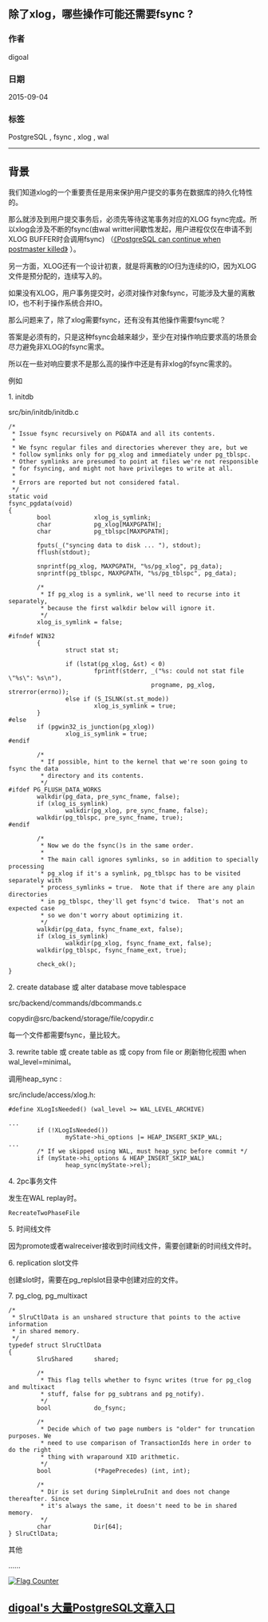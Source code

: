 ## 除了xlog，哪些操作可能还需要fsync ?    
                                                                               
### 作者                                                              
digoal                                                              
                                                              
### 日期                                                               
2015-09-04                                                      
                                                                
### 标签                                                              
PostgreSQL , fsync , xlog , wal      
                                                                          
----                                                                          
                                                                           
## 背景                                                               
我们知道xlog的一个重要责任是用来保护用户提交的事务在数据库的持久化特性的。  
  
那么就涉及到用户提交事务后，必须先等待这笔事务对应的XLOG fsync完成。所以xlog会涉及不断的fsync(由wal writter间歇性发起，用户进程仅仅在申请不到XLOG BUFFER时会调用fsync)  （[《PostgreSQL can continue when postmaster killed》](../201508/20150803_01.md)  ）。  
  
另一方面，XLOG还有一个设计初衷，就是将离散的IO归为连续的IO，因为XLOG文件是预分配的，连续写入的。  
  
如果没有XLOG，用户事务提交时，必须对操作对象fsync，可能涉及大量的离散IO，也不利于操作系统合并IO。  
  
那么问题来了，除了xlog需要fsync，还有没有其他操作需要fsync呢？  
  
答案是必须有的，只是这种fsync会越来越少，至少在对操作响应要求高的场景会尽力避免非XLOG的fsync需求。  
  
所以在一些对响应要求不是那么高的操作中还是有非xlog的fsync需求的。  
  
例如  
  
1\. initdb  
  
src/bin/initdb/initdb.c  
  
```  
/*  
 * Issue fsync recursively on PGDATA and all its contents.  
 *  
 * We fsync regular files and directories wherever they are, but we  
 * follow symlinks only for pg_xlog and immediately under pg_tblspc.  
 * Other symlinks are presumed to point at files we're not responsible  
 * for fsyncing, and might not have privileges to write at all.  
 *  
 * Errors are reported but not considered fatal.  
 */  
static void  
fsync_pgdata(void)  
{  
        bool            xlog_is_symlink;  
        char            pg_xlog[MAXPGPATH];  
        char            pg_tblspc[MAXPGPATH];  
  
        fputs(_("syncing data to disk ... "), stdout);  
        fflush(stdout);  
  
        snprintf(pg_xlog, MAXPGPATH, "%s/pg_xlog", pg_data);  
        snprintf(pg_tblspc, MAXPGPATH, "%s/pg_tblspc", pg_data);  
  
        /*  
         * If pg_xlog is a symlink, we'll need to recurse into it separately,  
         * because the first walkdir below will ignore it.  
         */  
        xlog_is_symlink = false;  
  
#ifndef WIN32  
        {  
                struct stat st;  
  
                if (lstat(pg_xlog, &st) < 0)  
                        fprintf(stderr, _("%s: could not stat file \"%s\": %s\n"),  
                                        progname, pg_xlog, strerror(errno));  
                else if (S_ISLNK(st.st_mode))  
                        xlog_is_symlink = true;  
        }  
#else  
        if (pgwin32_is_junction(pg_xlog))  
                xlog_is_symlink = true;  
#endif  
  
        /*  
         * If possible, hint to the kernel that we're soon going to fsync the data  
         * directory and its contents.  
         */  
#ifdef PG_FLUSH_DATA_WORKS  
        walkdir(pg_data, pre_sync_fname, false);  
        if (xlog_is_symlink)  
                walkdir(pg_xlog, pre_sync_fname, false);  
        walkdir(pg_tblspc, pre_sync_fname, true);  
#endif  
  
        /*  
         * Now we do the fsync()s in the same order.  
         *  
         * The main call ignores symlinks, so in addition to specially processing  
         * pg_xlog if it's a symlink, pg_tblspc has to be visited separately with  
         * process_symlinks = true.  Note that if there are any plain directories  
         * in pg_tblspc, they'll get fsync'd twice.  That's not an expected case  
         * so we don't worry about optimizing it.  
         */  
        walkdir(pg_data, fsync_fname_ext, false);  
        if (xlog_is_symlink)  
                walkdir(pg_xlog, fsync_fname_ext, false);  
        walkdir(pg_tblspc, fsync_fname_ext, true);  
  
        check_ok();  
}  
```  
  
2\. create database 或 alter database move tablespace  
  
src/backend/commands/dbcommands.c  
  
  
copydir@src/backend/storage/file/copydir.c  
  
每一个文件都需要fsync，量比较大。  
  
3\. rewrite table 或 create table as 或 copy from file or 刷新物化视图 when wal_level=minimal。  
  
调用heap_sync :   
  
src/include/access/xlog.h:  
  
```  
#define XLogIsNeeded() (wal_level >= WAL_LEVEL_ARCHIVE)  
  
...  
        if (!XLogIsNeeded())  
                myState->hi_options |= HEAP_INSERT_SKIP_WAL;  
...  
        /* If we skipped using WAL, must heap_sync before commit */  
        if (myState->hi_options & HEAP_INSERT_SKIP_WAL)  
                heap_sync(myState->rel);  
```  
  
4\. 2pc事务文件  
  
发生在WAL replay时。  
  
```  
RecreateTwoPhaseFile  
```  
  
5\. 时间线文件  
  
因为promote或者walreceiver接收到时间线文件，需要创建新的时间线文件时。  
  
6\. replication slot文件  
  
创建slot时，需要在pg_replslot目录中创建对应的文件。  
  
7\. pg_clog, pg_multixact  
  
```  
/*  
 * SlruCtlData is an unshared structure that points to the active information  
 * in shared memory.  
 */  
typedef struct SlruCtlData  
{  
        SlruShared      shared;  
  
        /*  
         * This flag tells whether to fsync writes (true for pg_clog and multixact  
         * stuff, false for pg_subtrans and pg_notify).  
         */  
        bool            do_fsync;  
  
        /*  
         * Decide which of two page numbers is "older" for truncation purposes. We  
         * need to use comparison of TransactionIds here in order to do the right  
         * thing with wraparound XID arithmetic.  
         */  
        bool            (*PagePrecedes) (int, int);  
  
        /*  
         * Dir is set during SimpleLruInit and does not change thereafter. Since  
         * it's always the same, it doesn't need to be in shared memory.  
         */  
        char            Dir[64];  
} SlruCtlData;  
```  
  
其他  
  
......  
  
<a rel="nofollow" href="http://info.flagcounter.com/h9V1"  ><img src="http://s03.flagcounter.com/count/h9V1/bg_FFFFFF/txt_000000/border_CCCCCC/columns_2/maxflags_12/viewers_0/labels_0/pageviews_0/flags_0/"  alt="Flag Counter"  border="0"  ></a>  
  
  
  
  
  
  
## [digoal's 大量PostgreSQL文章入口](https://github.com/digoal/blog/blob/master/README.md "22709685feb7cab07d30f30387f0a9ae")
  
